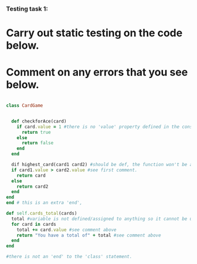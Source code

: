 ### Testing task 1:

# Carry out static testing on the code below.
# Comment on any errors that you see below.
```ruby

class CardGame


  def checkforAce(card)
    if card.value = 1 #there is no 'value' property defined in the constructor
      return true
    else
      return false
    end
  end

  dif highest_card(card1 card2) #should be def, the function won't be able to be defined.
  if card1.value > card2.value #see first comment.
    return card
  else
    return card2
  end
end
end # this is an extra 'end',

def self.cards_total(cards)
  total #variable is not defined/assigned to anything so it cannot be used.
  for card in cards
    total += card.value #see comment above
    return "You have a total of" + total #see comment above
  end
end

#there is not an 'end' to the 'class' statement.
```
